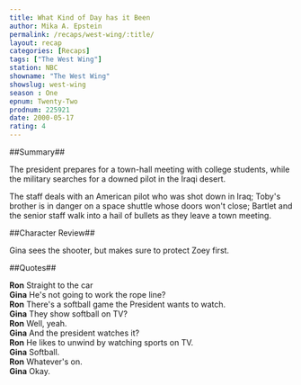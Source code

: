 ```yaml
---
title: What Kind of Day has it Been
author: Mika A. Epstein
permalink: /recaps/west-wing/:title/
layout: recap
categories: [Recaps]
tags: ["The West Wing"]
station: NBC  
showname: "The West Wing"
showslug: west-wing  
season : One  
epnum: Twenty-Two  
prodnum: 225921    
date: 2000-05-17
rating: 4  
---
```


##Summary##  

The president prepares for a town-hall meeting with college students, while the military searches for a downed pilot in the Iraqi desert.

The staff deals with an American pilot who was shot down in Iraq; Toby's brother is in danger on a space shuttle whose doors won't close; Bartlet and the senior staff walk into a hail of bullets as they leave a town meeting.

##Character Review##  

Gina sees the shooter, but makes sure to protect Zoey first.

##Quotes##  

**Ron** Straight to the car  
**Gina** He's not going to work the rope line?  
**Ron** There's a softball game the President wants to watch.  
**Gina** They show softball on TV?  
**Ron** Well, yeah.  
**Gina** And the president watches it?  
**Ron** He likes to unwind by watching sports on TV.  
**Gina** Softball.  
**Ron** Whatever's on.  
**Gina** Okay.